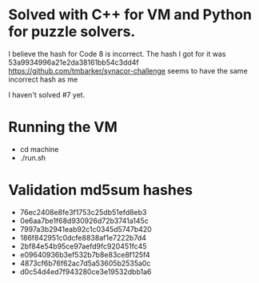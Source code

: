 # Solved with C++ for VM and Python for puzzle solvers.

I believe the hash for Code 8 is incorrect. The hash I got for it was 53a9934996a21e2da38161bb54c3dd4f
https://github.com/tmbarker/synacor-challenge seems to have the same incorrect hash as me

I haven't solved #7 yet.

# Running the VM
- cd machine
- ./run.sh

# Validation md5sum hashes
- 76ec2408e8fe3f1753c25db51efd8eb3
- 0e6aa7be1f68d930926d72b3741a145c
- 7997a3b2941eab92c1c0345d5747b420
- 186f842951c0dcfe8838af1e7222b7d4
- 2bf84e54b95ce97aefd9fc920451fc45
- e09640936b3ef532b7b8e83ce8f125f4
- 4873cf6b76f62ac7d5a53605b2535a0c
- d0c54d4ed7f943280ce3e19532dbb1a6
